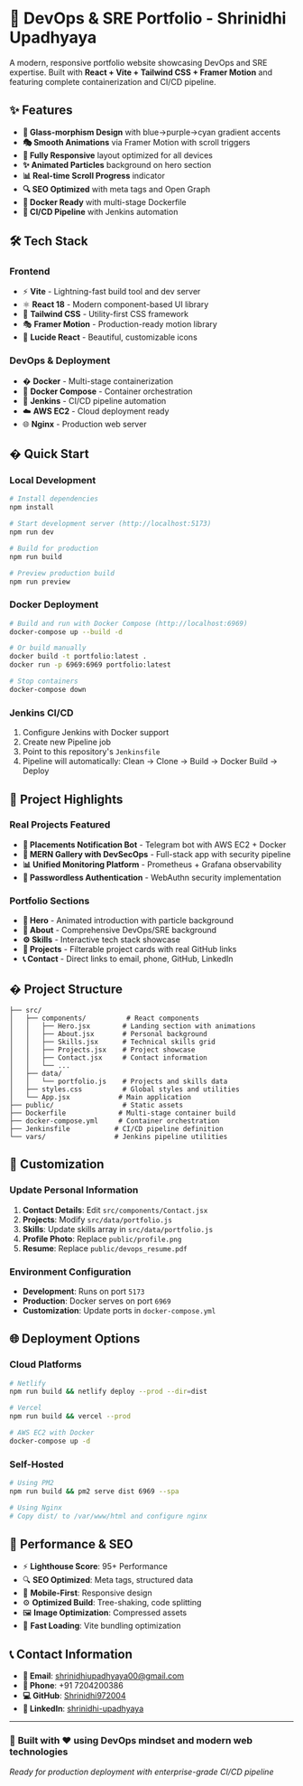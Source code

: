 # 🚀 DevOps & SRE Portfolio - Shrinidhi Upadhyaya

A modern, responsive portfolio website showcasing DevOps and SRE expertise. Built with **React + Vite + Tailwind CSS + Framer Motion** and featuring complete containerization and CI/CD pipeline.

## ✨ Features

- **🎨 Glass-morphism Design** with blue→purple→cyan gradient accents
- **🎭 Smooth Animations** via Framer Motion with scroll triggers
- **📱 Fully Responsive** layout optimized for all devices
- **✨ Animated Particles** background on hero section
- **📊 Real-time Scroll Progress** indicator
- **🔍 SEO Optimized** with meta tags and Open Graph
- **🐳 Docker Ready** with multi-stage Dockerfile
- **🔄 CI/CD Pipeline** with Jenkins automation

## 🛠️ Tech Stack

### Frontend
- ⚡ **Vite** - Lightning-fast build tool and dev server
- ⚛️ **React 18** - Modern component-based UI library
- 🎨 **Tailwind CSS** - Utility-first CSS framework
- 🎭 **Framer Motion** - Production-ready motion library
- 🎯 **Lucide React** - Beautiful, customizable icons

### DevOps & Deployment
- � **Docker** - Multi-stage containerization
- 🐙 **Docker Compose** - Container orchestration
- 🔧 **Jenkins** - CI/CD pipeline automation
- ☁️ **AWS EC2** - Cloud deployment ready
- 🌐 **Nginx** - Production web server

## � Quick Start

### Local Development
```bash
# Install dependencies
npm install

# Start development server (http://localhost:5173)
npm run dev

# Build for production
npm run build

# Preview production build
npm run preview
```

### Docker Deployment
```bash
# Build and run with Docker Compose (http://localhost:6969)
docker-compose up --build -d

# Or build manually
docker build -t portfolio:latest .
docker run -p 6969:6969 portfolio:latest

# Stop containers
docker-compose down
```

### Jenkins CI/CD
1. Configure Jenkins with Docker support
2. Create new Pipeline job
3. Point to this repository's `Jenkinsfile`
4. Pipeline will automatically: Clean → Clone → Build → Docker Build → Deploy

## 🎨 Project Highlights

### Real Projects Featured
- **🤖 Placements Notification Bot** - Telegram bot with AWS EC2 + Docker
- **📸 MERN Gallery with DevSecOps** - Full-stack app with security pipeline
- **📊 Unified Monitoring Platform** - Prometheus + Grafana observability
- **🔐 Passwordless Authentication** - WebAuthn security implementation

### Portfolio Sections
- **👋 Hero** - Animated introduction with particle background
- **👤 About** - Comprehensive DevOps/SRE background
- **⚙️ Skills** - Interactive tech stack showcase
- **🚀 Projects** - Filterable project cards with real GitHub links
- **📞 Contact** - Direct links to email, phone, GitHub, LinkedIn

## � Project Structure

```
├── src/
│   ├── components/          # React components
│   │   ├── Hero.jsx        # Landing section with animations
│   │   ├── About.jsx       # Personal background
│   │   ├── Skills.jsx      # Technical skills grid
│   │   ├── Projects.jsx    # Project showcase
│   │   ├── Contact.jsx     # Contact information
│   │   └── ...
│   ├── data/
│   │   └── portfolio.js    # Projects and skills data
│   ├── styles.css          # Global styles and utilities
│   └── App.jsx            # Main application
├── public/                 # Static assets
├── Dockerfile             # Multi-stage container build
├── docker-compose.yml     # Container orchestration
├── Jenkinsfile           # CI/CD pipeline definition
└── vars/                 # Jenkins pipeline utilities
```

## 🔧 Customization

### Update Personal Information
1. **Contact Details**: Edit `src/components/Contact.jsx`
2. **Projects**: Modify `src/data/portfolio.js`
3. **Skills**: Update skills array in `src/data/portfolio.js`
4. **Profile Photo**: Replace `public/profile.png`
5. **Resume**: Replace `public/devops_resume.pdf`

### Environment Configuration
- **Development**: Runs on port `5173`
- **Production**: Docker serves on port `6969`
- **Customization**: Update ports in `docker-compose.yml`

## 🌐 Deployment Options

### Cloud Platforms
```bash
# Netlify
npm run build && netlify deploy --prod --dir=dist

# Vercel
npm run build && vercel --prod

# AWS EC2 with Docker
docker-compose up -d
```

### Self-Hosted
```bash
# Using PM2
npm run build && pm2 serve dist 6969 --spa

# Using Nginx
# Copy dist/ to /var/www/html and configure nginx
```

## 🎯 Performance & SEO

- ⚡ **Lighthouse Score**: 95+ Performance
- 🔍 **SEO Optimized**: Meta tags, structured data
- 📱 **Mobile-First**: Responsive design
- ⚙️ **Optimized Build**: Tree-shaking, code splitting
- 🖼️ **Image Optimization**: Compressed assets
- 🚀 **Fast Loading**: Vite bundling optimization

## 📞 Contact Information

- **📧 Email**: shrinidhiupadhyaya00@gmail.com
- **📱 Phone**: +91 7204200386
- **💻 GitHub**: [Shrinidhi972004](https://github.com/Shrinidhi972004)
- **💼 LinkedIn**: [shrinidhi-upadhyaya](https://linkedin.com/in/shrinidhi-upadhyaya-82114a26a/)

---

### 🎉 **Built with ❤️ using DevOps mindset and modern web technologies**

*Ready for production deployment with enterprise-grade CI/CD pipeline*
